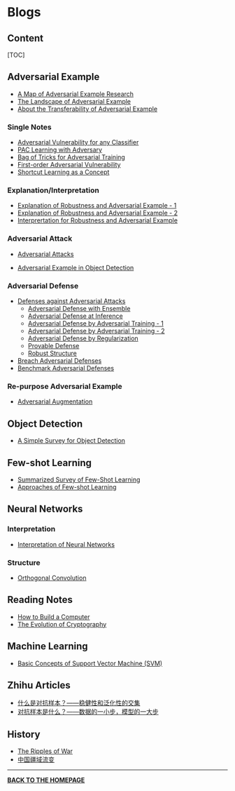 # Blogs

## Content

[TOC]

## Adversarial Example

- <a href="blogs/pages/Map-AdversarialExample.html" target="_blank">A Map of Adversarial Example Research</a>
- <a href="blogs/pages/Landscape-AdversarialExample.html" target="_blank">The Landscape of Adversarial Example</a>
- <a href="blogs/pages/Note-TransferabilityAdversarialExample.html"  target="_blank">About the Transferability of Adversarial Example</a>

### Single Notes

- <a href="blogs/pages/Single-AdversarialVulnerability.html" target="_blank">Adversarial Vulnerability for any Classifier</a>
- <a href="blogs/pages/Single-AdversarialPAC.html" target="_blank">PAC Learning with Adversary</a>
- <a href="blogs/pages/Single-AdversarialTrainingTricks.html" target="_blank">Bag of Tricks for Adversarial Training</a>
- <a href="blogs/pages/Single-AdversarialVulnerabilityFirstorder.html" target="_blank">First-order Adversarial Vulnerability</a>
- <a href="blogs/pages/Single-ShortcutLearning.html" target="_blank">Shortcut Learning as a Concept</a>

### Explanation/Interpretation

- <a href="blogs/pages/Note-AdversarialExplanation1.html" target="_blank">Explanation of Robustness and Adversarial Example - 1</a>
- <a href="blogs/pages/Note-AdversarialExplanation2.html" target="_blank">Explanation of Robustness and Adversarial Example - 2</a>
- <a href="blogs/pages/Note-AdversarialInterpretation.html" target="_blank">Interprertation for Robustness and Adversarial Example</a>

### Adversarial Attack

- <a href="blogs/pages/Note-AdversarialAttack.html" target="_blank">Adversarial Attacks</a>

- <a href="blogs/pages/Note-AdversarialExampleOD.html" target="_blank">Adversarial Example in Object Detection</a>

### Adversarial Defense

- <a href="blogs/pages/Note-AdversarialDefense.html" target="_blank">Defenses against Adversarial Attacks</a>
  - <a href="blogs/pages/Note-AdversarialDefenseEnsemble.html" target="_blank">Adversarial Defense with Ensemble</a>
  - <a href="blogs/pages/Note-AdversarialDefenseInference.html" target="_blank">Adversarial Defense at Inference</a>
  - <a href="blogs/pages/Note-AdversarialTraining1.html" target="_blank">Adversarial Defense by Adversarial Training - 1</a>
  - <a href="blogs/pages/Note-AdversarialTraining2.html" target="_blank">Adversarial Defense by Adversarial Training - 2</a>
  - <a href="blogs/pages/Note-AdversarialRegularization.html" target="_blank">Adversarial Defense by Regularization</a>
  - <a href="blogs/pages/Note-AdversarialVerification.html" target="_blank">Provable Defense</a>
  - <a href="blogs/pages/Note-AdversarialDefenseStructure.html" target="_blank">Robust Structure</a>
- <a href="blogs/pages/Note-AdversarialDefenseBreach.html" target="_blank">Breach Adversarial Defenses</a>
- <a href="blogs/pages/Note-AdversarialBenchmark.html" target="_blank">Benchmark Adversarial Defenses</a>

### Re-purpose Adversarial Example

- <a href="blogs/pages/Note-AdversarialAugmentation.html" target="_blank">Adversarial Augmentation</a>

## Object Detection

- <a href="blogs/pages/Note-ObjectDetection.html" target="_blank">A Simple Survey for Object Detection</a>

## Few-shot Learning

- <a href="blogs/pages/Note-FewShotLearningSurvey.html" target="_blank">Summarized Survey of Few-Shot Learning</a>
- <a href="blogs/pages/Note-FewShotLearning.html" target="_blank">Approaches of Few-shot Learning</a>

## Neural Networks

### Interpretation

- <a href="blogs/pages/Note-NeuralNetworkInterpretation.html" target="_blank">Interpretation of Neural Networks</a>

### Structure

- <a href="blogs/pages/Note-OrthogonalConvolution.html" target="_blank">Orthogonal Convolution</a>

## Reading Notes

- <a href="blogs/pages/code-note-en.html" target="_blank">How to Build a Computer</a>
- <a href="blogs/pages/encrypto-note-en.html" target="_blank">The Evolution of Cryptography</a>

## Machine Learning

- <a href="blogs/pages/Concept-SVM.html">Basic Concepts of Support Vector Machine (SVM)</a>

## Zhihu Articles

- <a href="https://zhuanlan.zhihu.com/p/269203978">什么是对抗样本？——稳健性和泛化性的交集</a>
- <a href="https://zhuanlan.zhihu.com/p/268154711">对抗样本是什么？——数据的一小步，模型的一大步</a>

## History

- <a href="blogs/pages/History-WarRipples.html" target="_blank">The Ripples of War</a>
- <a href="blogs/pages/History-LandFlowChina.html" target="_blank">中国疆域流变</a>

---

<b><a href="index.html">BACK TO THE HOMEPAGE</a></b>

